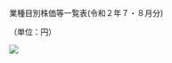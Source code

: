 業種目別株価等一覧表(令和２年７・８月分)

（単位：円）

![](https://www.nta.go.jp/tmp/d059aeba-eb9e-4bc2-9105-e50d0579a3d8/images/e4119c6e66cb40cac0d07d3da90c03c33d2580ed36a3de58bcc0d407268105af.jpg)